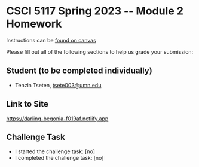 # CSCI 5117 Spring 2023 -- Module 2 Homework


Instructions can be [found on canvas](https://canvas.umn.edu/courses/355584/pages/homework-2)

Please fill out all of the following sections to help us grade your submission:

## Student (to be completed individually)

* Tenzin Tseten, tsete003@umn.edu

## Link to Site

https://darling-begonia-f019af.netlify.app

## Challenge Task

* I started the challenge task: [no]
* I completed the challenge task: [no]

